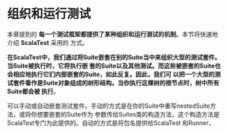 组织和运行测试
===================================================================================
本章提到的 **每一个测试框架都提供了某种组织和运行测试的机制**。本节将快速地介绍 **ScalaTest** 采用的
方式。

**在ScalaTest中，我们通过将Suite嵌套在别的Suite当中来组织大型的测试套件。当Suite被执行时，它将执行嵌
套的Suite以及其他测试。而这些被嵌套的Suite也会相应地执行它们内部嵌套的Suite，如此反复。因此，我们可
以把一个大型的测试套件看作是Suite对象组成的树形结构。当你执行这棵树的根节点时，树中所有Suite都会被
执行**。

可以手动或自动嵌套测试套件。手动的方式是在你的Suite中重写nestedSuite方法，或将你想要嵌套的Suite作为
参数传给Suites类的构造方法，这个构造方法是ScalaTest专门为此提供的。自动的方式是将包名提供给ScalaTest
和Runner，

